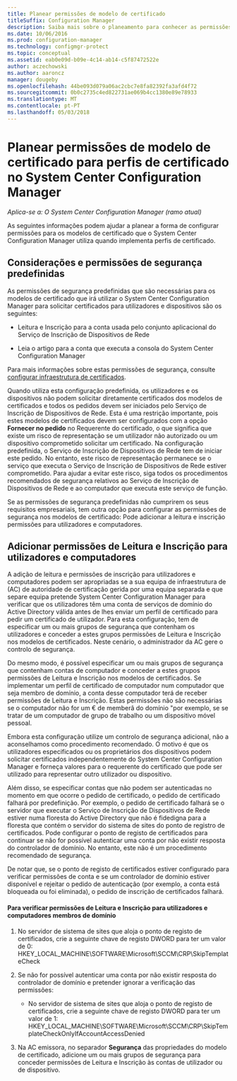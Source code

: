 ```yaml
---
title: Planear permissões de modelo de certificado
titleSuffix: Configuration Manager
description: Saiba mais sobre o planeamento para conhecer as permissões que terá de configurar os modelos de certificado que utiliza o System Center Configuration Manager.
ms.date: 10/06/2016
ms.prod: configuration-manager
ms.technology: configmgr-protect
ms.topic: conceptual
ms.assetid: eab0e09d-b09e-4c14-ab14-c5f87472522e
author: aczechowski
ms.author: aaroncz
manager: dougeby
ms.openlocfilehash: 44be093d079a06ac2cbc7e8fa82392fa3afd4f72
ms.sourcegitcommit: 0b0c2735c4ed822731ae069b4cc1380e89e78933
ms.translationtype: MT
ms.contentlocale: pt-PT
ms.lasthandoff: 05/03/2018
---
```

# <a name="planning-for-certificate-template-permissions-for-certificate-profiles-in-system-center-configuration-manager"></a>Planear permissões de modelo de certificado para perfis de certificado no System Center Configuration Manager

*Aplica-se a: O System Center Configuration Manager (ramo atual)*


As seguintes informações podem ajudar a planear a forma de configurar permissões para os modelos de certificado que o System Center Configuration Manager utiliza quando implementa perfis de certificado.  

## <a name="default-security-permissions-and-considerations"></a>Considerações e permissões de segurança predefinidas  
 As permissões de segurança predefinidas que são necessárias para os modelos de certificado que irá utilizar o System Center Configuration Manager para solicitar certificados para utilizadores e dispositivos são os seguintes:  

-   Leitura e Inscrição para a conta usada pelo conjunto aplicacional do Serviço de Inscrição de Dispositivos de Rede  

-   Leia o artigo para a conta que executa a consola do System Center Configuration Manager  

 Para mais informações sobre estas permissões de segurança, consulte [configurar infraestrutura de certificados](../deploy-use/certificate-infrastructure.md).  

 Quando utiliza esta configuração predefinida, os utilizadores e os dispositivos não podem solicitar diretamente certificados dos modelos de certificados e todos os pedidos devem ser iniciados pelo Serviço de Inscrição de Dispositivos de Rede. Esta é uma restrição importante, pois estes modelos de certificados devem ser configurados com a opção **Fornecer no pedido** no Requerente do certificado, o que significa que existe um risco de representação se um utilizador não autorizado ou um dispositivo comprometido solicitar um certificado. Na configuração predefinida, o Serviço de Inscrição de Dispositivos de Rede tem de iniciar este pedido. No entanto, este risco de representação permanece se o serviço que executa o Serviço de Inscrição de Dispositivos de Rede estiver comprometido. Para ajudar a evitar este risco, siga todos os procedimentos recomendados de segurança relativos ao Serviço de Inscrição de Dispositivos de Rede e ao computador que executa este serviço de função.  

 Se as permissões de segurança predefinidas não cumprirem os seus requisitos empresariais, tem outra opção para configurar as permissões de segurança nos modelos de certificado: Pode adicionar a leitura e inscrição permissões para utilizadores e computadores.  

## <a name="adding-read-and-enroll-permissions-for-users-and-computers"></a>Adicionar permissões de Leitura e Inscrição para utilizadores e computadores  
 A adição de leitura e permissões de inscrição para utilizadores e computadores podem ser apropriadas se a sua equipa de infraestrutura de (AC) de autoridade de certificação gerida por uma equipa separada e que separe equipa pretende System Center Configuration Manager para verificar que os utilizadores têm uma conta de serviços de domínio do Active Directory válida antes de lhes enviar um perfil de certificado para pedir um certificado de utilizador. Para esta configuração, tem de especificar um ou mais grupos de segurança que contenham os utilizadores e conceder a estes grupos permissões de Leitura e Inscrição nos modelos de certificados. Neste cenário, o administrador da AC gere o controlo de segurança.  

 Do mesmo modo, é possível especificar um ou mais grupos de segurança que contenham contas de computador e conceder a estes grupos permissões de Leitura e Inscrição nos modelos de certificados. Se implementar um perfil de certificado de computador num computador que seja membro de domínio, a conta desse computador terá de receber permissões de Leitura e Inscrição. Estas permissões não são necessárias se o computador não for um € de memberâ do domínio "por exemplo, se se tratar de um computador de grupo de trabalho ou um dispositivo móvel pessoal.  

 Embora esta configuração utilize um controlo de segurança adicional, não a aconselhamos como procedimento recomendado. O motivo é que os utilizadores especificados ou os proprietários dos dispositivos podem solicitar certificados independentemente do System Center Configuration Manager e forneça valores para o requerente do certificado que pode ser utilizado para representar outro utilizador ou dispositivo.  

 Além disso, se especificar contas que não podem ser autenticadas no momento em que ocorre o pedido de certificado, o pedido de certificado falhará por predefinição. Por exemplo, o pedido de certificado falhará se o servidor que executar o Serviço de Inscrição de Dispositivos de Rede estiver numa floresta do Active Directory que não é fidedigna para a floresta que contém o servidor do sistema de sites do ponto de registro de certificados. Pode configurar o ponto de registo de certificados para continuar se não for possível autenticar uma conta por não existir resposta do controlador de domínio. No entanto, este não é um procedimento recomendado de segurança.  

 De notar que, se o ponto de registo de certificados estiver configurado para verificar permissões de conta e se um controlador de domínio estiver disponível e rejeitar o pedido de autenticação (por exemplo, a conta está bloqueada ou foi eliminada), o pedido de inscrição de certificados falhará.  

#### <a name="to-check-for-read-and-enroll-permissions-for-users-and-domain-member-computers"></a>Para verificar permissões de Leitura e Inscrição para utilizadores e computadores membros de domínio  

1.  No servidor de sistema de sites que aloja o ponto de registo de certificados, crie a seguinte chave de registo DWORD para ter um valor de 0: HKEY_LOCAL_MACHINE\SOFTWARE\Microsoft\SCCM\CRP\SkipTemplateCheck  

2.  Se não for possível autenticar uma conta por não existir resposta do controlador de domínio e pretender ignorar a verificação das permissões:  

    -   No servidor de sistema de sites que aloja o ponto de registo de certificados, crie a seguinte chave de registo DWORD para ter um valor de 1: HKEY_LOCAL_MACHINE\SOFTWARE\Microsoft\SCCM\CRP\SkipTemplateCheckOnlyIfAccountAccessDenied  

3.  Na AC emissora, no separador **Segurança** das propriedades do modelo de certificado, adicione um ou mais grupos de segurança para conceder permissões de Leitura e Inscrição às contas de utilizador ou de dispositivo.  
